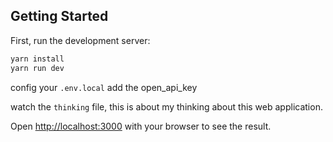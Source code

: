 
## Getting Started

First, run the development server:

```bash
yarn install
yarn run dev
```

config your `.env.local` add the open_api_key

watch the `thinking` file, this is about my thinking about this web application.

Open [http://localhost:3000](http://localhost:3000) with your browser to see the result.


